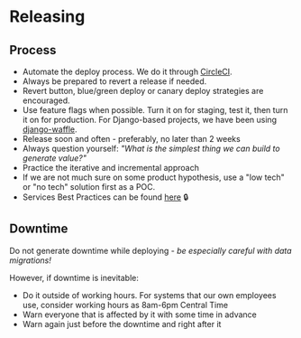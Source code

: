 # Releasing

## Process
- Automate the deploy process. We do it through [CircleCI](https://app.circleci.com/pipelines/github/loadsmart).
- Always be prepared to revert a release if needed.
- Revert button, blue/green deploy or canary deploy strategies are encouraged.
- Use feature flags when possible. Turn it on for staging, test it, then turn it on for production. For Django-based projects, we have been using [django-waffle](https://github.com/django-waffle/django-waffle).
- Release soon and often - preferably, no later than 2 weeks
- Always question yourself: _"What is the simplest thing we can build to generate value?"_
- Practice the iterative and incremental approach
- If we are not much sure on some product hypothesis, use a "low tech" or "no tech" solution first as a POC.
- Services Best Practices can be found [here](https://loadsmart.atlassian.net/wiki/spaces/engineering/pages/48529412/Services+Best+Practices) 🔒

## Downtime
Do not generate downtime while deploying - _be especially careful with data migrations!_

However, if downtime is inevitable:
- Do it outside of working hours. For systems that our own employees use, consider working hours as 8am-6pm Central Time
- Warn everyone that is affected by it with some time in advance
- Warn again just before the downtime and right after it
